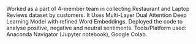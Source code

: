 Worked as a part of 4-member team in collecting Restaurant and Laptop Reviews dataset by customers.
It Uses Multi-Layer Dual Attention Deep Learning Model with refined Word Embeddings.
Deployed the code to analyse positive, negative and neutral sentiments.
Tools/Platform used: Anaconda Navigator (Jupyter notebook), Google Colab.
